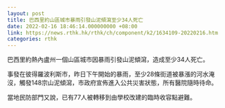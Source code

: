 ```yaml
---
layout: post
title: 巴西里約山區城市暴雨引發山泥傾瀉至少34人死亡
date: 2022-02-16 18:46:14.000000000 +08:00
link: https://news.rthk.hk/rthk/ch/component/k2/1634109-20220216.htm
categories: rthk
---
```


巴西里約熱內盧州一個山區城市因暴雨引發山泥傾瀉，造成至少34人死亡。

事發在彼得羅波利斯市，昨日下午開始的暴雨，至少28條街道被暴漲的河水淹沒，觸發148宗山泥傾瀉，市政府宣佈進入公共災害狀態，所有醫院隨時待命。

當地民防部門又說，已有77人被轉移到由學校改建的臨時收容點避難。

